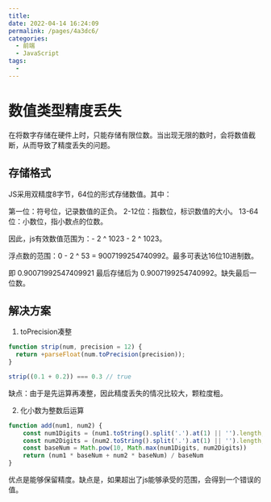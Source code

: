 ```yaml
---
title: 
date: 2022-04-14 16:24:09
permalink: /pages/4a3dc6/
categories:
  - 前端
  - JavaScript
tags:
  - 
---
```


# 数值类型精度丢失

在将数字存储在硬件上时，只能存储有限位数。当出现无限的数时，会将数值截断，从而导致了精度丢失的问题。

## 存储格式

JS采用双精度8字节，64位的形式存储数值。其中：

第一位：符号位，记录数值的正负。
2-12位：指数位，标识数值的大小。
13-64位：小数位，指小数点的位数。

因此，js有效数值范围为：- 2 ^ 1023 - 2 ^ 1023。

浮点数的范围：0 - 2 ^ 53 = 9007199254740992。最多可表达16位10进制数。

即 0.90071992547409921 最后存储后为  0.9007199254740992。缺失最后一位数。

## 解决方案

1. toPrecision凑整
```javascript
function strip(num, precision = 12) {
  return +parseFloat(num.toPrecision(precision));
}

strip((0.1 + 0.2)) === 0.3 // true
```

缺点：由于是先运算再凑整，因此精度丢失的情况比较大，颗粒度粗。

2. 化小数为整数后运算
```javascript
function add(num1, num2) {
    const num1Digits = (num1.toString().split('.').at(1) || '').length;
    const num2Digits = (num2.toString().split('.').at(1) || '').length;
    const baseNum = Math.pow(10, Math.max(num1Digits, num2Digits))
    return (num1 * baseNum + num2 * baseNum) / baseNum
}
```

优点是能够保留精度。缺点是，如果超出了js能够承受的范围，会得到一个错误的值。
